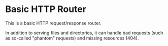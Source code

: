 # Basic HTTP Router

This is a basic HTTP request/response router.

In addition to serving files and directories, it can handle bad requests (such as so-called "phantom" requests) and missing resources (404).
